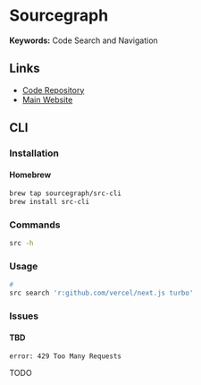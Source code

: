 # Sourcegraph

**Keywords:** Code Search and Navigation

## Links

- [Code Repository](https://github.com/sourcegraph/sourcegraph)
- [Main Website](https://sourcegraph.com)

## CLI

### Installation

#### Homebrew

```sh
brew tap sourcegraph/src-cli
brew install src-cli
```

### Commands

```sh
src -h
```

### Usage

```sh
#
src search 'r:github.com/vercel/next.js turbo'
```

### Issues

#### TBD

```log
error: 429 Too Many Requests
```

<!--
https://github.com/sourcegraph/sourcegraph/issues/58283
-->

TODO
